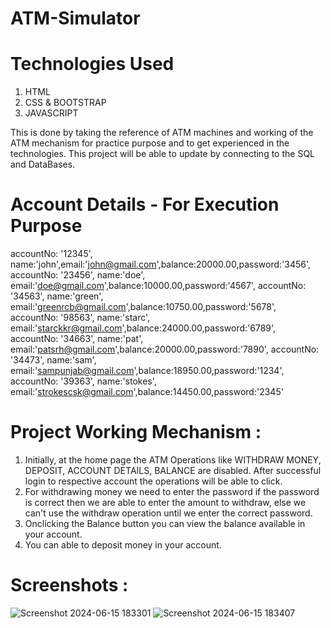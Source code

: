# ATM-Simulator

# Technologies Used
1) HTML
2) CSS & BOOTSTRAP
3) JAVASCRIPT

This is done by taking the reference of ATM machines and working of the ATM mechanism for practice purpose and to get experienced in the technologies.
This project will be able to update by connecting to the SQL and DataBases.

# Account Details - For Execution Purpose

accountNo: '12345', name:'john',email:'john@gmail.com',balance:20000.00,password:'3456',
accountNo: '23456', name:'doe', email:'doe@gmail.com',balance:10000.00,password:'4567',
accountNo: '34563', name:'green', email:'greenrcb@gmail.com',balance:10750.00,password:'5678',
accountNo: '98563', name:'starc', email:'starckkr@gmail.com',balance:24000.00,password:'6789',
accountNo: '34663', name:'pat', email:'patsrh@gmail.com',balance:20000.00,password:'7890',
accountNo: '34473', name:'sam', email:'sampunjab@gmail.com',balance:18950.00,password:'1234',
accountNo: '39363', name:'stokes', email:'strokescsk@gmail.com',balance:14450.00,password:'2345'

# Project Working Mechanism :
1) Initially, at the home page the ATM Operations like WITHDRAW MONEY, DEPOSIT, ACCOUNT DETAILS, BALANCE are disabled. After successful login to respective account the operations will be able to click.
2) For withdrawing money we need to enter the password if the password is correct then we are able to enter the amount to withdraw, else we can't use the withdraw operation until we enter the correct password.
3) Onclicking the Balance button you can view the balance available in your account.
4) You can able to deposit money in your account. 


# Screenshots :

![Screenshot 2024-06-15 183301](https://github.com/user-attachments/assets/db41d3c1-a16c-40be-8bf4-72b248465307)
![Screenshot 2024-06-15 183407](https://github.com/user-attachments/assets/962342a6-501b-47fc-a576-498ed864d9b6)






